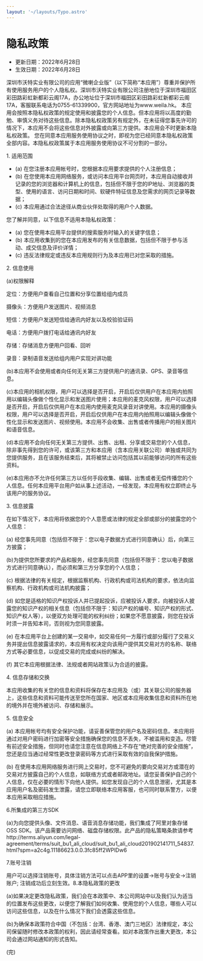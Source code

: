 ```yaml
---
layout: '~/layouts/Typo.astro'
---
```


# 隐私政策

- 更新日期：2022年6月28日
- 生效日期：2022年6月28日

深圳市沃特实业有限公司的应用“微喇企业版”（以下简称“本应用”）尊重并保护所有使用服务用户的个人隐私权。深圳市沃特实业有限公司注册地位于深圳市福田区彩田路彩虹新都彩云阁17A，办公地址位于深圳市福田区彩田路彩虹新都彩云阁17A，客服联系电话为0755-61339900，官方网站地址为www.weila.hk。
本应用会按照本隐私权政策的规定使用和披露您的个人信息。但本应用将以高度的勤勉、审慎义务对待这些信息。除本隐私权政策另有规定外，在未征得您事先许可的情况下，本应用不会将这些信息对外披露或向第三方提供。本应用会不时更新本隐私权政策。 您在同意本应用服务使用协议之时，即视为您已经同意本隐私权政策全部内容。本隐私权政策属于本应用服务使用协议不可分割的一部分。

1\. 适用范围

- (a) 在您注册本应用帐号时，您根据本应用要求提供的个人注册信息；
- (b) 在您使用本应用网络服务，或访问本应用平台网页时，本应用自动接收并记录的您的浏览器和计算机上的信息，包括但不限于您的IP地址、浏览器的类型、使用的语言、访问日期和时间、软硬件特征信息及您需求的网页记录等数据；
- (c) 本应用通过合法途径从商业伙伴处取得的用户个人数据。

您了解并同意，以下信息不适用本隐私权政策：

- (a) 您在使用本应用平台提供的搜索服务时输入的关键字信息；
- (b) 本应用收集到的您在本应用发布的有关信息数据，包括但不限于参与活动、成交信息及评价详情；
- (c) 违反法律规定或违反本应用规则行为及本应用已对您采取的措施。

2\. 信息使用

(a)权限解释

定位：方便用户查看自己位置和分享位置给组内成员

摄像头：方便用户发送图片、视频消息

短信：方便用户发送短信给通讯内好友以及校验验证码

电话：方便用户拨打电话给通讯内好友

存储：存储消息方便用户回看、回听

录音：录制语音发送给组内用户实现对讲功能

(b)本应用不会使用或者向任何无关第三方提供用户的通讯录、GPS、录音等信息。

(c)本应用的相机权限，用户可以选择是否开启，开启后仅供用户在本应用内拍照用以编辑头像做个性化显示和发送图片使用；本应用的麦克风权限，用户可以选择是否开启，开启后仅供用户在本应用内使用麦克风录音对讲使用。本应用的摄像头权限，用户可以选择是否开启，开启后仅供用户在本应用内拍照用以编辑头像做个性化显示和发送图片、视频使用。本应用不会收集、出售或者传播用户的相关图片和语音信息。

(d)本应用不会向任何无关第三方提供、出售、出租、分享或交易您的个人信息，除非事先得到您的许可，或该第三方和本应用（含本应用关联公司）单独或共同为您提供服务，且在该服务结束后，其将被禁止访问包括其以前能够访问的所有这些资料。

(e)本应用亦不允许任何第三方以任何手段收集、编辑、出售或者无偿传播您的个人信息。任何本应用平台用户如从事上述活动，一经发现，本应用有权立即终止与该用户的服务协议。

3\. 信息披露

在如下情况下，本应用将依据您的个人意愿或法律的规定全部或部分的披露您的个人信息：

(a) 经您事先同意（包括但不限于：您以电子数据方式进行同意确认）后，向第三方披露；

(b)为提供您所要求的产品和服务，经您事先同意（包括但不限于：您以电子数据方式进行同意确认），而必须和第三方分享您的个人信息；

(c) 根据法律的有关规定，根据监察机构、行政机构或司法机构的要求，依法向监察机构、行政机构或司法机构披露；

(d) 如您是适格的知识产权投诉人并已提起投诉，应被投诉人要求，向被投诉人披露您的知识产权的相关信息（包括但不限于：知识产权的编号、知识产权的形式、知识产权人等），以便双方处理可能的权利纠纷；如果您不愿意披露，则您在投诉时须一并告知本司，否则视为您同意披露。

(e) 在本应用平台上创建的某一交易中，如交易任何一方履行或部分履行了交易义务并提出信息披露请求的，本应用有权决定向该用户提供其交易对方的名称、联络方式等必要信息，以促成交易的完成或纠纷的解决。

(f) 其它本应用根据法律、法规或者网站政策认为合适的披露。

4\. 信息存储和交换

本应用收集的有关您的信息和资料将保存在本应用及（或）其关联公司的服务器上，这些信息和资料可能传送至您所在国家、地区或本应用收集信息和资料所在地的境外并在境外被访问、存储和展示。

5\. 信息安全

(a) 本应用帐号均有安全保护功能，请妥善保管您的用户名及密码信息。本应用将通过对用户密码进行加密等安全措施确保您的信息不丢失，不被滥用和变造。尽管有前述安全措施，但同时也请您注意在信息网络上不存在“绝对完善的安全措施”，您还是应当通过经常性更改登录密码等方式进行采取有效的自我保护措施。

(b) 在使用本应用网络服务进行网上交易时，您不可避免的要向交易对方或潜在的交易对方披露自己的个人信息，如联络方式或者邮政地址。请您妥善保护自己的个人信息，仅在必要的情形下向他人提供。如您发现自己的个人信息泄密，尤其是本应用用户名及密码发生泄露，请您立即联络本应用客服，也可同时联系警方，以便本应用采取相应措施。

6\.所集成的第三方SDK

(a)为向您提供头像、文件消息、语音消息存储功能，我们集成了阿里对象存储OSS SDK。该产品需要访问网络、磁盘存储权限。此产品的隐私策略条款请参考http://terms.aliyun.com/legal-agreement/terms/suit_bu1_ali_cloud/suit_bu1_ali_cloud201902141711_54837.html?spm=a2c4g.11186623.0.0.3fc85ff2WPlDw6

7\.账号注销

用户可以选择注销账号，具体注销方法可以点击APP里的设置->账号与安全->注销账户; 注销成功后立刻生效。8.本隐私政策的更改

(a)如果决定更改隐私政策，我们会在本政策中、本公司网站中以及我们认为适当的位置发布这些更改，以便您了解我们如何收集、使用您的个人信息，哪些人可以访问这些信息，以及在什么情况下我们会透露这些信息。

(b)为确保本政策符合中国（不包括：台湾、香港、澳门三地区）法律规定，本公司保留随时修改本政策的权利，因此请经常查看。如对本政策作出重大更改，本公司会通过网站通知的形式告知。

(完)
